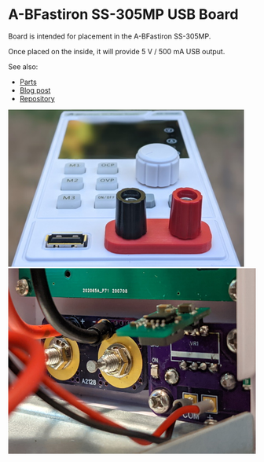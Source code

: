 # A-BFastiron SS-305MP USB Board

Board is intended for placement in the A-BFastiron SS-305MP.

Once placed on the inside, it will provide 5 V / 500 mA USB output.

See also:
* [Parts](Board/ABfastiron-Usb.md)
* [Blog post](https://www.medo64.com/2021/07/adding-usb-to-a-bfastiron-ss-305mp/)
* [Repository](https://github.com/medo64/ABfastiron-Usb)

![Front panel](Resources/ss305mp-front.jpg)
![Inside](Resources/ss305mp-inside.jpg)
